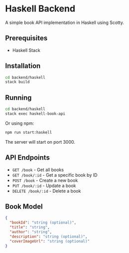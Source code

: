 # Haskell Backend

A simple book API implementation in Haskell using Scotty.

## Prerequisites

- Haskell Stack

## Installation

```bash
cd backend/haskell
stack build
```

## Running

```bash
cd backend/haskell
stack exec haskell-book-api
```

Or using npm:

```bash
npm run start:haskell
```

The server will start on port 3000.

## API Endpoints

- `GET /book` - Get all books
- `GET /book/:id` - Get a specific book by ID
- `POST /book` - Create a new book
- `PUT /book/:id` - Update a book
- `DELETE /book/:id` - Delete a book

## Book Model

```json
{
  "bookId": "string (optional)",
  "title": "string",
  "author": "string",
  "description": "string (optional)",
  "coverImageUrl": "string (optional)"
}